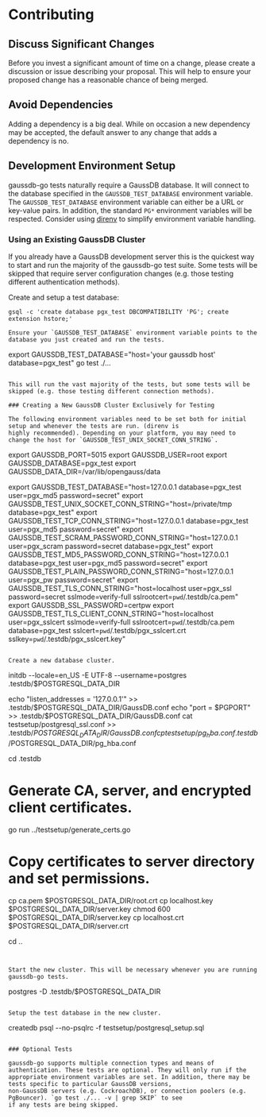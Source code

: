 # Contributing

## Discuss Significant Changes

Before you invest a significant amount of time on a change, please create a discussion or issue describing your
proposal. This will help to ensure your proposed change has a reasonable chance of being merged.

## Avoid Dependencies

Adding a dependency is a big deal. While on occasion a new dependency may be accepted, the default answer to any change
that adds a dependency is no.

## Development Environment Setup

gaussdb-go tests naturally require a GaussDB database. It will connect to the database specified in the `GAUSSDB_TEST_DATABASE`
environment variable. The `GAUSSDB_TEST_DATABASE` environment variable can either be a URL or key-value pairs. In addition,
the standard `PG*` environment variables will be respected. Consider using [direnv](https://github.com/direnv/direnv) to
simplify environment variable handling.

### Using an Existing GaussDB Cluster

If you already have a GaussDB development server this is the quickest way to start and run the majority of the gaussdb-go
test suite. Some tests will be skipped that require server configuration changes (e.g. those testing different
authentication methods).

Create and setup a test database:

```
gsql -c 'create database pgx_test DBCOMPATIBILITY 'PG'; create extension hstore;'
```

```
Ensure your `GAUSSDB_TEST_DATABASE` environment variable points to the database you just created and run the tests.

```
export GAUSSDB_TEST_DATABASE="host='your gaussdb host' database=pgx_test"
go test ./...
```

This will run the vast majority of the tests, but some tests will be skipped (e.g. those testing different connection methods).

### Creating a New GaussDB Cluster Exclusively for Testing

The following environment variables need to be set both for initial setup and whenever the tests are run. (direnv is
highly recommended). Depending on your platform, you may need to change the host for `GAUSSDB_TEST_UNIX_SOCKET_CONN_STRING`.

```
export GAUSSDB_PORT=5015
export GAUSSDB_USER=root
export GAUSSDB_DATABASE=pgx_test
export GAUSSDB_DATA_DIR=/var/lib/opengauss/data

export GAUSSDB_TEST_DATABASE="host=127.0.0.1 database=pgx_test user=pgx_md5 password=secret"
export GAUSSDB_TEST_UNIX_SOCKET_CONN_STRING="host=/private/tmp database=pgx_test"
export GAUSSDB_TEST_TCP_CONN_STRING="host=127.0.0.1 database=pgx_test user=pgx_md5 password=secret"
export GAUSSDB_TEST_SCRAM_PASSWORD_CONN_STRING="host=127.0.0.1 user=pgx_scram password=secret database=pgx_test"
export GAUSSDB_TEST_MD5_PASSWORD_CONN_STRING="host=127.0.0.1 database=pgx_test user=pgx_md5 password=secret"
export GAUSSDB_TEST_PLAIN_PASSWORD_CONN_STRING="host=127.0.0.1 user=pgx_pw password=secret"
export GAUSSDB_TEST_TLS_CONN_STRING="host=localhost user=pgx_ssl password=secret sslmode=verify-full sslrootcert=`pwd`/.testdb/ca.pem"
export GAUSSDB_SSL_PASSWORD=certpw
export GAUSSDB_TEST_TLS_CLIENT_CONN_STRING="host=localhost user=pgx_sslcert sslmode=verify-full sslrootcert=`pwd`/.testdb/ca.pem database=pgx_test sslcert=`pwd`/.testdb/pgx_sslcert.crt sslkey=`pwd`/.testdb/pgx_sslcert.key"
```

Create a new database cluster.

```
initdb --locale=en_US -E UTF-8 --username=postgres .testdb/$POSTGRESQL_DATA_DIR

echo "listen_addresses = '127.0.0.1'" >> .testdb/$POSTGRESQL_DATA_DIR/GaussDB.conf
echo "port = $PGPORT" >> .testdb/$POSTGRESQL_DATA_DIR/GaussDB.conf
cat testsetup/postgresql_ssl.conf >> .testdb/$POSTGRESQL_DATA_DIR/GaussDB.conf
cp testsetup/pg_hba.conf .testdb/$POSTGRESQL_DATA_DIR/pg_hba.conf

cd .testdb

# Generate CA, server, and encrypted client certificates.
go run ../testsetup/generate_certs.go

# Copy certificates to server directory and set permissions.
cp ca.pem $POSTGRESQL_DATA_DIR/root.crt
cp localhost.key $POSTGRESQL_DATA_DIR/server.key
chmod 600 $POSTGRESQL_DATA_DIR/server.key
cp localhost.crt $POSTGRESQL_DATA_DIR/server.crt

cd ..
```


Start the new cluster. This will be necessary whenever you are running gaussdb-go tests.

```
postgres -D .testdb/$POSTGRESQL_DATA_DIR
```

Setup the test database in the new cluster.

```
createdb
psql --no-psqlrc -f testsetup/postgresql_setup.sql
```

### Optional Tests

gaussdb-go supports multiple connection types and means of authentication. These tests are optional. They will only run if the
appropriate environment variables are set. In addition, there may be tests specific to particular GaussDB versions,
non-GaussDB servers (e.g. CockroachDB), or connection poolers (e.g. PgBouncer). `go test ./... -v | grep SKIP` to see
if any tests are being skipped.
